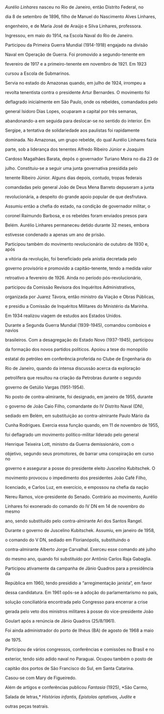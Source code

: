 

*Aurélio Linhares* nasceu no Rio de Janeiro, então Distrito Federal, no

dia 8 de setembro de 1896, filho de Manuel do Nascimento Alves Linhares,

engenheiro, e de Maria José de Araújo e Silva Linhares, professora.



Ingressou, em maio do 1914, na Escola Naval do Rio de Janeiro.

Participou da Primeira Guerra Mundial (1914-1918) engajado na divisão

Naval em Operação de Guerra. Foi promovido a segundo-tenente em

fevereiro de 1917 e a primeiro-tenente em novembro de 1921. Em 1923

cursou a Escola de Submarinos.



Servia no estado do Amazonas quando, em julho de 1924, irrompeu a

revolta tenentista contra o presidente Artur Bernardes. O movimento foi

deflagrado inicialmente em São Paulo, onde os rebeldes, comandados pelo

general Isidoro Dias Lopes, ocuparam a capital por três semanas,

abandonando-a em seguida para deslocar-se no sentido do interior. Em

Sergipe, a tentativa de solidariedade aos paulistas foi rapidamente

dominada. No Amazonas, um grupo rebelde, do qual Aurélio Linhares fazia

parte, sob a liderança dos tenentes Alfredo Ribeiro Júnior e Joaquim

Cardoso Magalhães Barata, depôs o governador Turiano Meira no dia 23 de

julho. Constituiu-se a seguir uma junta governativa presidida pelo

tenente Ribeiro Júnior. Alguns dias depois, contudo, tropas federais

comandadas pelo general João de Deus Mena Barreto depuseram a junta

revolucionária, a despeito do grande apoio popular de que desfrutava.

Assumiu então a chefia do estado, na condição de governador militar, o

coronel Raimundo Barbosa, e os rebeldes foram enviados presos para

Belém. Aurélio Linhares permaneceu detido durante 32 meses, embora

estivesse condenado a apenas um ano de prisão.



Participou também do movimento revolucionário de outubro de 1930 e, após

a vitória da revolução, foi beneficiado pela anistia decretada pelo

governo provisório e promovido a capitão-tenente, tendo a medida valor

retroativo a fevereiro de 1926. Ainda no período pós-revolucionário,

participou da Comissão Revisora dos Inquéritos Administrativos,

organizada por Juarez Távora, então ministro da Viação e Obras Públicas,

e presidiu a Comissão de Inquéritos Militares do Ministério da Marinha.

Em 1934 realizou viagem de estudos aos Estados Unidos.



Durante a Segunda Guerra Mundial (1939-1945), comandou comboios e navios

brasileiros. Com a desagregação do Estado Novo (1937-1945), participou

da formação dos novos partidos políticos. Apoiou a tese do monopólio

estatal do petróleo em conferência proferida no Clube de Engenharia do

Rio de Janeiro, quando da intensa discussão acerca da exploração

petrolífera que resultou na criação da Petrobras durante o segundo

governo de Getúlio Vargas (1951-1954).



No posto de contra-almirante, foi designado, em janeiro de 1955, durante

o governo de João Caio Filho, comandante do IV Distrito Naval (DN),

sediado em Belém, em substituição ao contra-almirante Paulo Mário da

Cunha Rodrigues. Exercia essa função quando, em 11 de novembro de 1955,

foi deflagrado um movimento político-militar liderado pelo general

Henrique Teixeira Lott, ministro da Guerra demissionário, com o

objetivo, segundo seus promotores, de barrar uma conspiração em curso no

governo e assegurar a posse do presidente eleito Juscelino Kubitschek. O

movimento provocou o impedimento dos presidentes João Café Filho,

licenciado, e Carlos Luz, em exercício, e empossou na chefia da nação

Nereu Ramos, vice-presidente do Senado. Contrário ao movimento, Aurélio

Linhares foi exonerado do comando do IV DN em 14 de novembro do mesmo

ano, sendo substituído pelo contra-almirante Ari dos Santos Rangel.



Durante o governo de Juscelino Kubitschek. Assumiu, em janeiro de 1958,

o comando do V DN, sediado em Florianópolis, substituindo o

contra-almirante Alberto Jorge Carvalhal. Exerceu esse comando até julho

do mesmo ano, quando foi substituído por Antônio Carlos Raja Gabaglia.



Participou ativamente da campanha de Jânio Quadros para a presidência da

República em 1960, tendo presidido a “arregimentação janista”, em favor

dessa candidatura. Em 1961 opôs-se à adoção do parlamentarismo no país,

solução conciliatória encontrada pelo Congresso para encerrar a crise

gerada pelo veto dos ministros militares à posse do vice-presidente João

Goulart após a renúncia de Jânio Quadros (25/8/1961).



Foi ainda administrador do porto de Ilhéus (BA) de agosto de 1968 a maio

de 1975.



Participou de vários congressos, conferências e comissões no Brasil e no

exterior, tendo sido adido naval no Paraguai. Ocupou também o posto de

capitão dos portos de São Francisco do Sul, em Santa Catarina.



Casou-se com Mary de Figueiredo.



Além de artigos e conferências publicou *Fantasia* (1925), *São Carmo,

Salada de letras,* *Histórias infantis, Epístolas optativas, Judite* e

outras peças teatrais.



